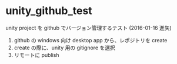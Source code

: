 # unity_github_test

unity project を github でバージョン管理するテスト (2016-01-16 進矢)

1. github の windows 向け desktop app から、レポジトリを create
2. create の際に、unity 用の gitignore を選択
3. リモートに publish




